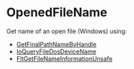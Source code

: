 # OpenedFileName
Get name of an open file (Windows) using:
* [GetFinalPathNameByHandle](https://docs.microsoft.com/en-us/windows/desktop/api/fileapi/nf-fileapi-getfinalpathnamebyhandlew)
* [IoQueryFileDosDeviceName](https://docs.microsoft.com/en-us/windows-hardware/drivers/ddi/content/ntifs/nf-ntifs-ioqueryfiledosdevicename)
* [FltGetFileNameInformationUnsafe](https://docs.microsoft.com/en-us/windows-hardware/drivers/ddi/content/fltkernel/nf-fltkernel-fltgetfilenameinformationunsafe)
